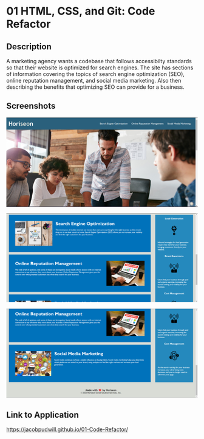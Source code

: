 # 01 HTML, CSS, and Git: Code Refactor

## Description

A marketing agency wants a codebase that follows accessibilty standards so that their website is optimized for search engines. 
The site has sections of information covering the topics of search engine optimization (SEO), online reputation management, and social media marketing.
Also then describing the benefits that optimizing SEO can provide for a business.

## Screenshots

![A screenshot of the Horiseon webpage that includes a navigation bar and a header image.](./Assets/Screenshot-1.png)

![A screenshot of the Horiseon webpage that includes cards with text and images.](./Assets/Screenshot-2.png)

![A screenshot of the Horiseon webpage that includes cards with text and images and the footer.](./Assets/Screenshot-3.png)

## Link to Application

https://jacobpudwill.github.io/01-Code-Refactor/